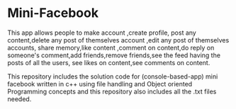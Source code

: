 # Mini-Facebook
This app allows people to make account ,create profile, post any content,delete any post of themselves account ,edit any post of   themselves accounts,
share memory,like content ,comment on content,do reply on someone's comment,add friends,remove friends,see the feed having the posts of all the users,
see likes on content,see comments on content.  

  
This repository includes the solution code for (console-based-app) mini facebook written in c++ using file handling and Object oriented Programming concepts and this repository also includes all the .txt files needed.  

